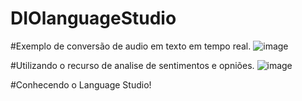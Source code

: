 # DIOlanguageStudio

#Exemplo de conversão de audio em texto em tempo real.
![image](https://github.com/user-attachments/assets/179a1e75-cfc4-43f1-a0dc-4b0a2d0a2159)

#Utilizando o recurso de analise de sentimentos e opniões.
![image](https://github.com/user-attachments/assets/e250e173-ad87-48cf-b8a2-811f1c332f71)

#Conhecendo o Language Studio!


